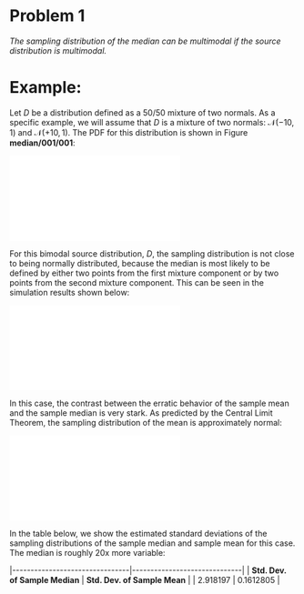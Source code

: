 # Problem 1

*The sampling distribution of the median can be multimodal if the source
distribution is multimodal.*

# Example:

Let $D$ be a distribution defined as a 50/50 mixture of two normals. As a
specific example, we will assume that $D$ is a mixture of two normals:
$\mathcal{N}(-10, 1)$ and $\mathcal{N}(+10, 1)$. The PDF for this distribution
is shown in Figure **median/001/001**:

![Probability Density Function of Source
  Distribution](images/median/001/001.pdf)

For this bimodal source distribution, $D$, the sampling distribution is not
close to being normally distributed, because the median is most likely to be
defined by either two points from the first mixture component or by two points
from the second mixture component. This can be seen in the simulation results
shown below:

![Histogram of the Sampling Distribution of the
  Median](images/median/001/002.pdf)

In this case, the contrast between the erratic behavior of the sample mean
and the sample median is very stark. As predicted by the Central Limit Theorem,
the sampling distribution of the mean is approximately normal:

![Histogram of the Sampling Distribution of the
  Mean](images/median/001/003.pdf)

In the table below, we show the estimated standard deviations of the sampling
distributions of the sample median and sample mean for this case. The median
is roughly 20x more variable:

|--------------------------------|------------------------------|
| **Std. Dev. of Sample Median** | **Std. Dev. of Sample Mean** |
| 2.918197                       | 0.1612805                    |
